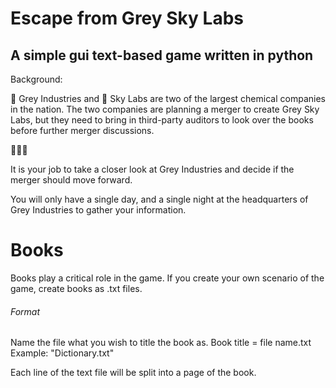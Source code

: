# Escape from Grey Sky Labs
## A simple gui text-based game written in python

Background:

🔬 Grey Industries and 💊 Sky Labs are two of the largest chemical companies in the nation.
The two companies are planning a merger to create Grey Sky Labs, but they need to bring in third-party auditors
to look over the books before further merger discussions.

👩🏻‍🔬

It is your job to take a closer look at Grey Industries and decide if the merger should move forward.

You will only have a single day, and a single night at the headquarters of Grey Industries
to gather your information.

# Books
Books play a critical role in the game. If you create your own scenario of the game, create books as .txt files.

###### Format
Name the file what you wish to title the book as.
Book title = file name.txt
Example: "Dictionary.txt"

Each line of the text file will be split into a page of the book.


